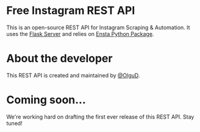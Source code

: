 # Free Instagram REST API
This is an open-source REST API for Instagram Scraping & Automation. It uses the [Flask Server](https://flask.palletsprojects.com) and relies on [Ensta Python Package](https://github.com/diezo/ensta).

# About the developer
This REST API is created and maintained by [@OlguD](https://github.com/OlguD).

# Coming soon...
We're working hard on drafting the first ever release of this REST API. Stay tuned!
